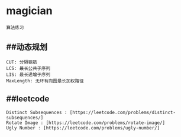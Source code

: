 # magician
    算法练习
##动态规划
---
    CUT: 分隔钢筋
    LCS: 最长公共子序列
    LIS: 最长递增子序列
    MaxLength: 无环有向图最长加权路径
##leetcode
---
    Distinct Subsequences : [https://leetcode.com/problems/distinct-subsequences/]
    Rotate Image : [https://leetcode.com/problems/rotate-image/]
    Ugly Number : [https://leetcode.com/problems/ugly-number/]